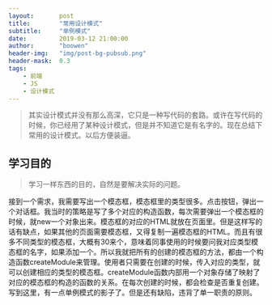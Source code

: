 ```yaml
---
layout:       post
title:        "常用设计模式"
subtitle:     "单例模式"
date:         2019-03-12 21:00:00
author:       "boowen"
header-img:   "img/post-bg-pubsub.png"
header-mask:  0.3
tags:
    - 前端
    - JS
    - 设计模式
---
```

>其实设计模式并没有那么高深，它只是一种写代码的套路。或许在写代码的时候，你已经用了某种设计模式，但是并不知道它是有名字的。现在总结下常用的设计模式。以后方便装逼。

## 学习目的

>学习一样东西的目的，自然是要解决实际的问题。

接到一个需求，我需要写出一个模态框，模态框里的类型很多。点击按钮，弹出一个对话框。我当时的策略是写了多个对应的构造函数，每次需要弹出一个模态框的时候，就new一个对象出来。模态框的对应的HTML就放在页面里。但是这样写的话有缺点，如果其他的页面需要模态框，又得复制一遍模态框的HTML。而且有很多不同类型的模态框，大概有30来个，意味着同事使用的时候要问我对应类型模态框的名字，如果添加一个。所以我就把所有的创建的模态框的方法，都由一个构造函数createModule来管理。使用者只需要在创建的时候，传入对应的类型，就可以创建相应的类型的模态框。createModule函数内部用一个对象存储了映射了对应的模态框的构造的函数的关系。在每次创建的时候，都会检查是否重复创建。写到这里，有一点单例模式的影子了。但是还有缺陷，违背了单一职责的原则。
